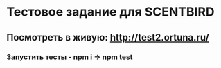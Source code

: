 
# Тестовое задание для SCENTBIRD
## Посмотреть в живую: http://test2.ortuna.ru/
### Запустить тесты - npm i => npm test

